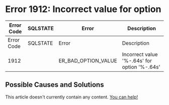 
# Error 1912: Incorrect value for option


| Error Code | SQLSTATE | Error | Description |
| --- | --- | --- | --- |
| Error Code | SQLSTATE | Error | Description |
| 1912 |  | ER_BAD_OPTION_VALUE | Incorrect value '%-.64s' for option '%-.64s' |




## Possible Causes and Solutions


This article doesn't currently contain any content. [You can help!](/kb/en/writing-and-editing-knowledge-base-articles/)

